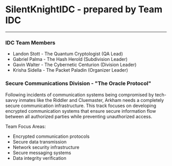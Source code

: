 # SilentKnightIDC - prepared by Team IDC
---

### IDC Team Members
- Landon Stott - The Quantum Cryptologist (QA Lead)
- Gabriel Palma - The Hash Herold (Subdivision Leader)
- Gavin Walter - The Cybernetic Centurion (Division Leader)
- Krisha Sidella - The Packet Paladin (Organizer Leader)

### Secure Communications Division - "The Oracle Protocol" 

Following incidents of communication systems being compromised by tech-savvy inmates like the Riddler and
Cluemaster, Arkham needs a completely secure communication infrastructure. This track focuses on developing
encrypted communication systems that ensure secure information flow between all authorized parties while
preventing unauthorized access.

Team Focus Areas:
* Encrypted communication protocols
* Secure data transmission
* Network security infrastructure
* Secure messaging systems
* Data integrity verification

